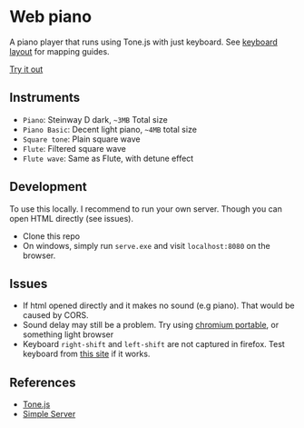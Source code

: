 # Web piano
A piano player that runs using Tone.js with just keyboard. See [keyboard layout](keyboard-layout.png) for mapping guides.

[Try it out](https://custap80.github.io/instr)


## Instruments
- `Piano`: Steinway D dark, `~3MB` Total size
- `Piano Basic`: Decent light piano, `~4MB` total size
- `Square tone`: Plain square wave
- `Flute`: Filtered square wave
- `Flute wave`: Same as Flute, with detune effect


## Development
To use this locally. I recommend to run your own server. Though you can open HTML directly (see issues).
- Clone this repo
- On windows, simply run `serve.exe` and visit `localhost:8080` on the browser.


## Issues
- If html opened directly and it makes no sound (e.g piano). That would be caused by CORS.
- Sound delay may still be a problem. Try using [chromium portable](https://github.com/custap80/cef-builds/releases), or something light browser
- Keyboard `right-shift` and `left-shift` are not captured in firefox. Test keyboard from [this site](https://www.toptal.com/developers/keycode) if it works.


## References
- [Tone.js](https://github.com/Tonejs/Tone.js)
- [Simple Server](https://github.com/syntaqx/serve)
